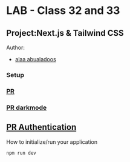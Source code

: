 # LAB - Class 32 and 33
## Project:Next.js & Tailwind CSS
Author:
- [alaa abualadoos](https://github.com/alaa-adoos)
### Setup
### [PR ](https://github.com/alaa-adoos/cookie-stand-admin/pull/1)
### [PR darkmode](https://github.com/alaa-adoos/cookie-stand-admin/pull/2)
## [PR Authentication](https://github.com/alaa-adoos/cookie-stand-admin/pull/3)
How to initialize/run your application
```
npm run dev
```

